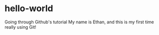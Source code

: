 # hello-world
Going through Github's tutorial
My name is Ethan, and this is my first time really using Git!

